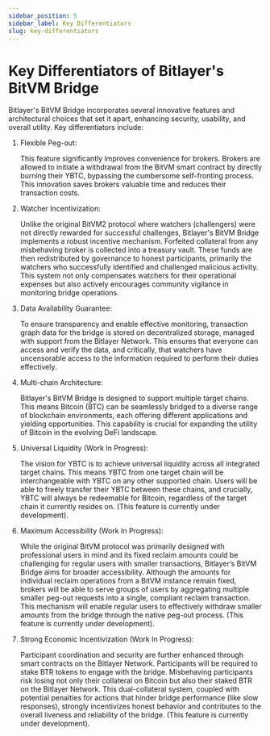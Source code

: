```yaml
---
sidebar_position: 5
sidebar_label: Key Differentiators
slug: key-differentiators
---
```


# Key Differentiators of Bitlayer's BitVM Bridge

Bitlayer's BitVM Bridge incorporates several innovative features and architectural choices that set it apart, enhancing security, usability, and overall utility. Key differentiators include:

1. Flexible Peg-out:

    This feature significantly improves convenience for brokers. Brokers are allowed to initiate a withdrawal from the BitVM smart contract by directly burning their YBTC, bypassing the cumbersome self-fronting process. This innovation saves brokers valuable time and reduces their transaction costs.

2. Watcher Incentivization:

    Unlike the original BitVM2 protocol where watchers (challengers) were not directly rewarded for successful challenges, Bitlayer's BitVM Bridge implements a robust incentive mechanism. Forfeited collateral from any misbehaving broker is collected into a treasury vault. These funds are then redistributed by governance to honest participants, primarily the watchers who successfully identified and challenged malicious activity. This system not only compensates watchers for their operational expenses but also actively encourages community vigilance in monitoring bridge operations.

3. Data Availability Guarantee:

    To ensure transparency and enable effective monitoring, transaction graph data for the bridge is stored on decentralized storage, managed with support from the Bitlayer Network. This ensures that everyone can access and verify the data, and critically, that watchers have uncensorable access to the information required to perform their duties effectively.

4. Multi-chain Architecture:

    Bitlayer's BitVM Bridge is designed to support multiple target chains. This means Bitcoin (BTC) can be seamlessly bridged to a diverse range of blockchain environments, each offering different applications and yielding opportunities. This capability is crucial for expanding the utility of Bitcoin in the evolving DeFi landscape.

5. Universal Liquidity (Work In Progress):

    The vision for YBTC is to achieve universal liquidity across all integrated target chains. This means YBTC from one target chain will be interchangeable with YBTC on any other supported chain. Users will be able to freely transfer their YBTC between these chains, and crucially, YBTC will always be redeemable for Bitcoin, regardless of the target chain it currently resides on. (This feature is currently under development).

6. Maximum Accessibility (Work In Progress):

    While the original BitVM protocol was primarily designed with professional users in mind and its fixed reclaim amounts could be challenging for regular users with smaller transactions, Bitlayer’s BitVM Bridge aims for broader accessibility. Although the amounts for individual reclaim operations from a BitVM instance remain fixed, brokers will be able to serve groups of users by aggregating multiple smaller peg-out requests into a single, compliant reclaim transaction. This mechanism will enable regular users to effectively withdraw smaller amounts from the bridge through the native peg-out process. (This feature is currently under development).

7. Strong Economic Incentivization (Work In Progress):

    Participant coordination and security are further enhanced through smart contracts on the Bitlayer Network. Participants will be required to stake BTR tokens to engage with the bridge. Misbehaving participants risk losing not only their collateral on Bitcoin but also their staked BTR on the Bitlayer Network. This dual-collateral system, coupled with potential penalties for actions that hinder bridge performance (like slow responses), strongly incentivizes honest behavior and contributes to the overall liveness and reliability of the bridge. (This feature is currently under development).
